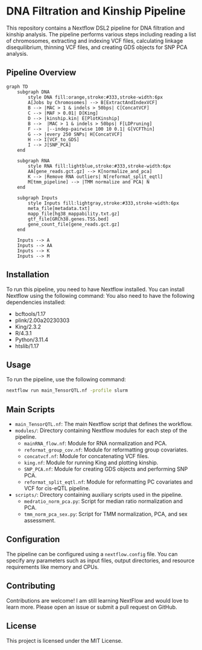 # DNA Filtration and Kinship Pipeline

This repository contains a Nextflow DSL2 pipeline for DNA filtration and kinship analysis. The pipeline performs various steps including reading a list of chromosomes, extracting and indexing VCF files, calculating linkage disequilibrium, thinning VCF files, and creating GDS objects for SNP PCA analysis.

## Pipeline Overview

```mermaid
graph TD
    subgraph DNA
        style DNA fill:orange,stroke:#333,stroke-width:6px
        A[Jobs by Chromosomes] --> B[ExtractAndIndexVCF]
        B --> |MAC > 1 & indels > 50bps| C[ConcatVCF]
        C --> |MAF > 0.01| D[King]
        D --> |kinship.kin| E[PlotKinship]
        B -->  |MAC > 1 & indels > 50bps| F[LDPruning]
        F -->  |--indep-pairwise 100 10 0.1| G[VCFThin]
        G --> |every 250 SNPs| H[ConcatVCF]
        H --> I[VCF_to_GDS]
        I --> J[SNP_PCA]
    end

    subgraph RNA
        style RNA fill:lightblue,stroke:#333,stroke-width:6px
        AA[gene_reads.gct.gz] --> K[normalize_and_pca]
        K --> |Remove RNA outliers| N[reformat_split_eqtl]
        M[tmm_pipeline] --> |TMM normalize and PCA| N
    end

    subgraph Inputs
        style Inputs fill:lightgray,stroke:#333,stroke-width:6px
        meta_file[metadata.txt]
        mapp_file[hg38_mappability.txt.gz]
        gtf_file[GRCh38.genes.TSS.bed]
        gene_count_file[gene_reads.gct.gz]
    end

    Inputs --> A
    Inputs --> AA
    Inputs --> K
    Inputs --> M
```

## Installation
To run this pipeline, you need to have Nextflow installed. You can install Nextflow using the following command:
You also need to have the following dependencies installed:
- bcftools/1.17
- plink/2.00a20230303
- King/2.3.2
- R/4.3.1
- Python/3.11.4
- htslib/1.17

## Usage
To run the pipeline, use the following command:
```sh
nextflow run main_TensorQTL.nf -profile slurm
```

## Main Scripts
- `main_TensorQTL.nf`: The main Nextflow script that defines the workflow.
- `modules/`: Directory containing Nextflow modules for each step of the pipeline.
  - `mainRNA_flow.nf`: Module for RNA normalization and PCA.
  - `reformat_group_cov.nf`: Module for reformatting group covariates.
  - `concatvcf.nf`: Module for concatenating VCF files.
  - `king.nf`: Module for running King and plotting kinship.
  - `SNP_PCA.nf`: Module for creating GDS objects and performing SNP PCA.
  - `reformat_split_eqtl.nf`: Module for reformatting PC covariates and VCF for cis-eQTL pipeline.
- `scripts/`: Directory containing auxiliary scripts used in the pipeline.
  - `medratio_norm_pca.py`: Script for median ratio normalization and PCA.
  - `tmm_norm_pca_sex.py`: Script for TMM normalization, PCA, and sex assessment.

## Configuration
The pipeline can be configured using a `nextflow.config` file. You can specify any parameters such as input files, output directories, and resource requirements like memory and CPUs.

## Contributing
Contributions are welcome! I am still learning NextFlow and would love to learn more. Please open an issue or submit a pull request on GitHub.

## License
This project is licensed under the MIT License.
